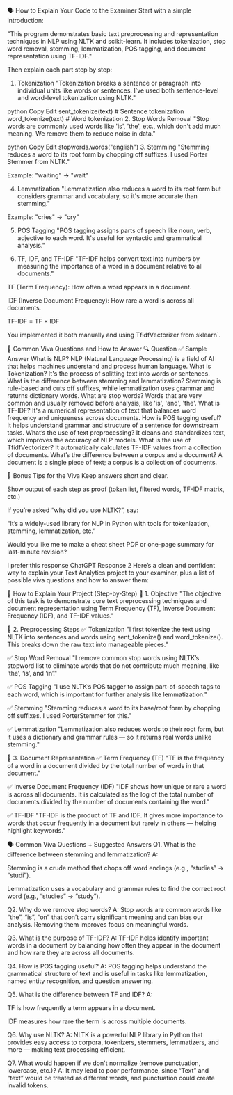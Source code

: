 🗣️ How to Explain Your Code to the Examiner
Start with a simple introduction:

"This program demonstrates basic text preprocessing and representation techniques in NLP using NLTK and scikit-learn. It includes tokenization, stop word removal, stemming, lemmatization, POS tagging, and document representation using TF-IDF."

Then explain each part step by step:

1. Tokenization
"Tokenization breaks a sentence or paragraph into individual units like words or sentences. I’ve used both sentence-level and word-level tokenization using NLTK."

python
Copy
Edit
sent_tokenize(text)   # Sentence tokenization
word_tokenize(text)   # Word tokenization
2. Stop Words Removal
"Stop words are commonly used words like 'is', 'the', etc., which don't add much meaning. We remove them to reduce noise in data."

python
Copy
Edit
stopwords.words("english")
3. Stemming
"Stemming reduces a word to its root form by chopping off suffixes. I used Porter Stemmer from NLTK."

Example: "waiting" → "wait"

4. Lemmatization
"Lemmatization also reduces a word to its root form but considers grammar and vocabulary, so it's more accurate than stemming."

Example: "cries" → "cry"

5. POS Tagging
"POS tagging assigns parts of speech like noun, verb, adjective to each word. It's useful for syntactic and grammatical analysis."

6. TF, IDF, and TF-IDF
"TF-IDF helps convert text into numbers by measuring the importance of a word in a document relative to all documents."

TF (Term Frequency): How often a word appears in a document.

IDF (Inverse Document Frequency): How rare a word is across all documents.

TF-IDF = TF × IDF

You implemented it both manually and using TfidfVectorizer from sklearn`.

🎯 Common Viva Questions and How to Answer
🔍 Question	✅ Sample Answer
What is NLP?	NLP (Natural Language Processing) is a field of AI that helps machines understand and process human language.
What is Tokenization?	It's the process of splitting text into words or sentences.
What is the difference between stemming and lemmatization?	Stemming is rule-based and cuts off suffixes, while lemmatization uses grammar and returns dictionary words.
What are stop words?	Words that are very common and usually removed before analysis, like 'is', 'and', 'the'.
What is TF-IDF?	It's a numerical representation of text that balances word frequency and uniqueness across documents.
How is POS tagging useful?	It helps understand grammar and structure of a sentence for downstream tasks.
What’s the use of text preprocessing?	It cleans and standardizes text, which improves the accuracy of NLP models.
What is the use of TfidfVectorizer?	It automatically calculates TF-IDF values from a collection of documents.
What’s the difference between a corpus and a document?	A document is a single piece of text; a corpus is a collection of documents.

📝 Bonus Tips for the Viva
Keep answers short and clear.

Show output of each step as proof (token list, filtered words, TF-IDF matrix, etc.)

If you’re asked “why did you use NLTK?”, say:

“It’s a widely-used library for NLP in Python with tools for tokenization, stemming, lemmatization, etc.”

Would you like me to make a cheat sheet PDF or one-page summary for last-minute revision?


I prefer this response
ChatGPT
Response 2
Here’s a clean and confident way to explain your Text Analytics project to your examiner, plus a list of possible viva questions and how to answer them:

🧠 How to Explain Your Project (Step-by-Step)
🔹 1. Objective
"The objective of this task is to demonstrate core text preprocessing techniques and document representation using Term Frequency (TF), Inverse Document Frequency (IDF), and TF-IDF values."

🔹 2. Preprocessing Steps
✅ Tokenization
"I first tokenize the text using NLTK into sentences and words using sent_tokenize() and word_tokenize(). This breaks down the raw text into manageable pieces."

✅ Stop Word Removal
"I remove common stop words using NLTK’s stopword list to eliminate words that do not contribute much meaning, like ‘the’, ‘is’, and ‘in’."

✅ POS Tagging
"I use NLTK’s POS tagger to assign part-of-speech tags to each word, which is important for further analysis like lemmatization."

✅ Stemming
"Stemming reduces a word to its base/root form by chopping off suffixes. I used PorterStemmer for this."

✅ Lemmatization
"Lemmatization also reduces words to their root form, but it uses a dictionary and grammar rules — so it returns real words unlike stemming."

🔹 3. Document Representation
✅ Term Frequency (TF)
"TF is the frequency of a word in a document divided by the total number of words in that document."

✅ Inverse Document Frequency (IDF)
"IDF shows how unique or rare a word is across all documents. It is calculated as the log of the total number of documents divided by the number of documents containing the word."

✅ TF-IDF
"TF-IDF is the product of TF and IDF. It gives more importance to words that occur frequently in a document but rarely in others — helping highlight keywords."

🗣️ Common Viva Questions + Suggested Answers
Q1. What is the difference between stemming and lemmatization?
A:

Stemming is a crude method that chops off word endings (e.g., “studies” → “studi”).

Lemmatization uses a vocabulary and grammar rules to find the correct root word (e.g., “studies” → “study”).

Q2. Why do we remove stop words?
A:
Stop words are common words like “the”, “is”, “on” that don’t carry significant meaning and can bias our analysis. Removing them improves focus on meaningful words.

Q3. What is the purpose of TF-IDF?
A:
TF-IDF helps identify important words in a document by balancing how often they appear in the document and how rare they are across all documents.

Q4. How is POS tagging useful?
A:
POS tagging helps understand the grammatical structure of text and is useful in tasks like lemmatization, named entity recognition, and question answering.

Q5. What is the difference between TF and IDF?
A:

TF is how frequently a term appears in a document.

IDF measures how rare the term is across multiple documents.

Q6. Why use NLTK?
A:
NLTK is a powerful NLP library in Python that provides easy access to corpora, tokenizers, stemmers, lemmatizers, and more — making text processing efficient.

Q7. What would happen if we don't normalize (remove punctuation, lowercase, etc.)?
A:
It may lead to poor performance, since “Text” and “text” would be treated as different words, and punctuation could create invalid tokens.

